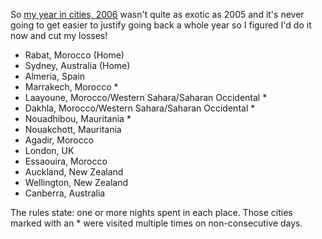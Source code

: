 <!--
.. title: My year in cities, 2005
.. slug: 20061223my-year-in-cities-2005
.. date: 2006/12/23 09:11:03
.. spellcheck_exceptions: 
.. tags:
.. link: 
.. description: 
-->


So [my year in cities, 2006](/posts/20061223my-year-in-cities-2006.html) wasn't quite as exotic as 2005 and it's never going to get easier to justify going back a whole year so I figured I'd do it now and cut my losses!

-   Rabat, Morocco (Home)
-   Sydney, Australia (Home)
-   Almeria, Spain
-   Marrakech, Morocco \*
-   Laayoune, Morocco/Western Sahara/Saharan Occidental \*
-   Dakhla, Morocco/Western Sahara/Saharan Occidental \*
-   Nouadhibou, Mauritania \*
-   Nouakchott, Mauritania
-   Agadir, Morocco
-   London, UK
-   Essaouira, Morocco
-   Auckland, New Zealand
-   Wellington, New Zealand
-   Canberra, Australia

The rules state: one or more nights spent in each place. Those cities marked with an \* were visited multiple times on non-consecutive days.

